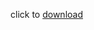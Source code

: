 click to [download](https://github.com/anarchyia/TranslucentTB-for-win-10-ltsc/releases/tag/TranslucentTB)
